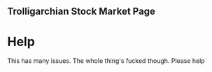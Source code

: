 ## Trolligarchian Stock Market Page

# Help
This has many issues. The whole thing's fucked though. Please help
